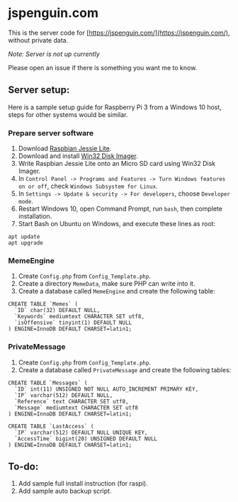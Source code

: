 # jspenguin.com

This is the server code for [https://jspenguin.com/](https://jspenguin.com/), without private data. 

*Note: Server is not up currently*

Please open an issue if there is something you want me to know. 

## Server setup: 

Here is a sample setup guide for Raspberry Pi 3 from a Windows 10 host, steps for other systems would be similar. 

### Prepare server software

1. Download [Raspbian Jessie Lite](https://www.raspberrypi.org/downloads/raspbian/). 
2. Download and install [Win32 Disk Imager](https://sourceforge.net/projects/win32diskimager/). 
3. Write Raspbian Jessie Lite onto an Micro SD card using Win32 Disk Imager. 
4. In `Control Panel -> Programs and Features -> Turn Windows features on or off`, check `Windows Subsystem for Linux`. 
5. In `Settings -> Update & security -> For developers`, choose `Developer mode`. 
6. Restart Windows 10, open Command Prompt, run `bash`, then complete installation. 
7. Start Bash on Ubuntu on Windows, and execute these lines as root: 

```
apt update
apt upgrade
```

### MemeEngine

1. Create `Config.php` from `Config_Template.php`. 
2. Create a directory `MemeData`, make sure PHP can write into it. 
3. Create a database called `MemeEngine` and create the following table: 

```
CREATE TABLE `Memes` (
  `ID` char(32) DEFAULT NULL,
  `Keywords` mediumtext CHARACTER SET utf8,
  `isOffensive` tinyint(1) DEFAULT NULL
) ENGINE=InnoDB DEFAULT CHARSET=latin1;
```

### PrivateMessage

1. Create `Config.php` from `Config_Template.php`. 
2. Create a database called `PrivateMessage` and create the following tables: 

```
CREATE TABLE `Messages` (
  `ID` int(11) UNSIGNED NOT NULL AUTO_INCREMENT PRIMARY KEY,
  `IP` varchar(512) DEFAULT NULL,
  `Reference` text CHARACTER SET utf8,
  `Message` mediumtext CHARACTER SET utf8
) ENGINE=InnoDB DEFAULT CHARSET=latin1;

CREATE TABLE `LastAccess` (
  `IP` varchar(512) DEFAULT NULL UNIQUE KEY,
  `AccessTime` bigint(20) UNSIGNED DEFAULT NULL
) ENGINE=InnoDB DEFAULT CHARSET=latin1;
```

## To-do: 

1. Add sample full install instruction (for raspi). 
2. Add sample auto backup script. 
